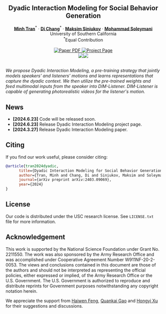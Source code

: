 <p align="center">

  <h2 align="center">Dyadic Interaction Modeling for Social Behavior Generation</h2>
  <p align="center">
    <a href="https://scholar.google.com/citations?hl=en&user=HuuQRj4AAAAJ"><strong>Minh Tran</strong></a><sup>*</sup>
    ·  
    <a href="https://boese0601.github.io/"><strong>Di Chang</strong></a><sup>*</sup>
    ·
    <a href="https://scholar.google.com/citations?user=5w0f0OQAAAAJ&hl=ru"><strong>Maksim Siniukov</strong></a>
    ·
    <a href="https://www.ihp-lab.org/"><strong>Mohammad Soleymani</strong></a>
    <br>
    University of Southern California
    <br>
    <sup>*</sup>Equal Contribution
    <br>
    </br>
        <a href="https://arxiv.org/abs/2403.09069">
        <img src='https://img.shields.io/badge/arXiv-DIM-green' alt='Paper PDF'>
        </a>
        <a href='https://boese0601.github.io/dim/'>
        <img src='https://img.shields.io/badge/Project_Page-DIM-blue' alt='Project Page'></a>
        <!-- <a href='https://youtu.be/VPJe6TyrT-Y'>
        <img src='https://img.shields.io/badge/YouTube-MagicPose-rgb(255, 0, 0)' alt='Youtube'></a> -->
     </br>
    <table align="center">
        <img src="./assets/demo1.gif">
        <img src="./assets/demo2.gif">
    </table>
</p>

*We propose Dyadic Interaction Modeling, a pre-training strategy that jointly models speakers’ and listeners’ motions and learns representations that capture the dyadic context. We then utilize the pre-trained weights and feed multimodal inputs from the speaker into DIM-Listener. DIM-Listener is capable of generating photorealistic videos for the listener's motion.*



## News
* **[2024.6.23]** Code will be released soon.
* **[2024.6.23]** Release Dyadic Interaction Modeling project page.
* **[2024.3.27]** Release Dyadic Interaction Modeling paper.




## Citing
If you find our work useful, please consider citing:
```BibTeX
@article{tran2024dyadic,
      title={Dyadic Interaction Modeling for Social Behavior Generation},
      author={Tran, Minh and Chang, Di and Siniukov, Maksim and Soleymani, Mohammad},
      journal={arXiv preprint arXiv:2403.09069},
      year={2024}
}
```

## License

Our code is distributed under the USC research license. See `LICENSE.txt` file for more information.

## Acknowledgement
This work is supported by the National Science Foundation under Grant No. 2211550. The work was also sponsored by the Army Research Office and was accomplished under Cooperative Agreement Number W911NF-20-2-0053. The views and conclusions contained in this document are those of the authors and should not be interpreted as representing the official policies, either expressed or implied, of the Army Research Office or the U.S. Government. The U.S. Government is authorized to reproduce and distribute reprints for Government purposes notwithstanding any copyright notation herein.

We appreciate the support from [Haiwen Feng](https://scholar.google.com/citations?user=g5co-iIAAAAJ&hl=en), [Quankai Gao](https://zerg-overmind.github.io/) and [Hongyi Xu](https://hongyixu37.github.io/homepage/) for their suggestions and discussions.


